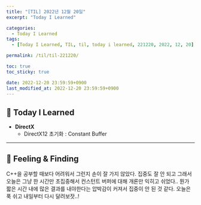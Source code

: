 ```yaml
---
title: "[TIL] 2022년 12월 20일"
excerpt: "Today I Learned"

categories:
  - Today I Learned
tags:
  - [Today I Learned, TIL, til, today i learned, 221220, 2022, 12, 20]

permalink: /til/til-221220/

toc: true
toc_sticky: true

date: 2022-12-20 23:59:59+0900
last_modified_at: 2022-12-20 23:59:59+0900
---
```

 
## 👻 Today I Learned
- **DirectX**
    - DirectX12 초기화 : Constant Buffer

***

## 👻 Feeling & Finding
C++을 공부할 때보다 어려워서 그런지 손이 잘 가지 않았다. 집중도 잘 안 되고 그래서 오늘은 그냥 한 시간만 초집중해서 컨스턴트 버퍼에 대해 개론만 익히고 쉬었다.. 뭔가 짧은 시간 내에 많은 결과를 내야한다는 압박감이 커져서 집중이 안 된 것 같다. 오늘은 푹 쉬고 내일부터 다시 달려보잣..!